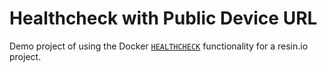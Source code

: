 # Healthcheck with Public Device URL

Demo project of using the Docker [`HEALTHCHECK`](https://docs.docker.com/engine/reference/builder/#healthcheck) functionality for a resin.io project.
